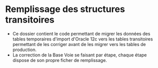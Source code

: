 # Remplissage des structures transitoires

* Ce dossier contient le code permettant de migrer les données des tables temporaires d'import d'Oracle 12c vers les tables transitoires permettant de les corriger avant de les migrer vers les tables de production.
* La correction de la Base Voie se faisant par étape, chaque étape dispose de son propre ficher de remplissage.